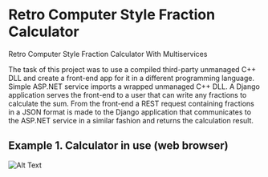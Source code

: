 # Retro Computer Style Fraction Calculator
 Retro Computer Style Fraction Calculator With Multiservices
 
The task of this project was to use a compiled third-party unmanaged C++ DLL and create a front-end app for it in a different programming language. 
Simple ASP.NET service imports a wrapped unmanaged C++ DLL. A Django application serves the front-end to a user that can write any fractions to calculate the sum. From the front-end a REST request containing fractions in a JSON format is made to the Django application that communicates to the ASP.NET service in a similar fashion and returns the calculation result.

## Example 1. Calculator in use (web browser)
![Alt Text](doc/gifs/calculationExample1.gif)
